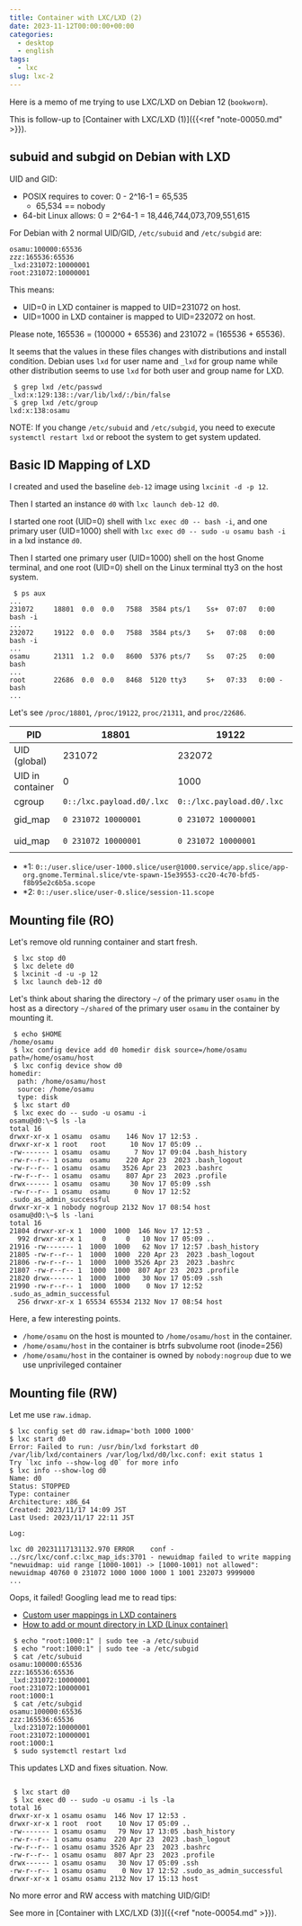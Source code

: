 ```yaml
---
title: Container with LXC/LXD (2)
date: 2023-11-12T00:00:00+00:00
categories:
  - desktop
  - english
tags:
  - lxc
slug: lxc-2
---
```


Here is a memo of me trying to use LXC/LXD on Debian 12 (`bookworm`).

This is follow-up to [Container with LXC/LXD (1)]({{<ref "note-00050.md" >}}).

## subuid and subgid on Debian with LXD

UID and GID:

* POSIX requires to cover: 0 - 2^16-1 = 65,535
  * 65,534 == nobody
* 64-bit Linux allows: 0 = 2^64-1 = 18,446,744,073,709,551,615

For Debian with 2 normal UID/GID, `/etc/subuid` and `/etc/subgid` are:
```
osamu:100000:65536
zzz:165536:65536
_lxd:231072:10000001
root:231072:10000001
```
This means:
* UID=0 in LXD container is mapped to UID=231072 on host.
* UID=1000 in LXD container is mapped to UID=232072 on host.

Please note, 165536 = (100000 + 65536) and 231072 = (165536 + 65536).

It seems that the values in these files changes with distributions and install
condition.  Debian uses `lxd` for user name and `_lxd` for group name while
other distribution seems to use `lxd` for both user and group name for LXD.

```
 $ grep lxd /etc/passwd
_lxd:x:129:138::/var/lib/lxd/:/bin/false
 $ grep lxd /etc/group
lxd:x:138:osamu
```

NOTE: If you change `/etc/subuid` and `/etc/subgid`, you need to execute
`systemctl restart lxd` or reboot the system to get system updated.

## Basic ID Mapping of LXD

I created and used the baseline `deb-12` image using `lxcinit -d -p 12`.

Then I started an instance `d0` with `lxc launch deb-12 d0`.

I started one root (UID=0) shell with `lxc exec d0 -- bash -i`, and one primary
user (UID=1000) shell with `lxc exec d0 -- sudo -u osamu bash -i` in a lxd
instance `d0`.

Then I started one primary user (UID=1000) shell on the host Gnome terminal,
and one root (UID=0) shell on the Linux terminal tty3 on the host system.
```
 $ ps aux
...
231072     18801  0.0  0.0   7588  3584 pts/1    Ss+  07:07   0:00 bash -i
...
232072     19122  0.0  0.0   7588  3584 pts/3    S+   07:08   0:00 bash -i
...
osamu      21311  1.2  0.0   8600  5376 pts/7    Ss   07:25   0:00 bash
...
root       22686  0.0  0.0   8468  5120 tty3     S+   07:33   0:00 -bash
...
````
Let's see `/proc/18801`, `/proc/19122`, `proc/21311`, and `proc/22686`.

| PID               | 18801  | 19122  | 21311 | 22686 |
|-------------------|--------|--------|-------|-------|
| UID (global)      | 231072 | 232072 |  1000 |     0 |
| UID in container  |      0 |   1000 | N/A   | N/A   |
| cgroup            | `0::/lxc.payload.d0/.lxc` | `0::/lxc.payload.d0/.lxc` | *1 | *2 |
| gid_map           | `0 231072 10000001` | `0 231072 10000001` | `0 0 4294967295` | `0 0 4294967295` |
| uid_map           | `0 231072 10000001` | `0 231072 10000001` | `0 0 4294967295` | `0 0 4294967295` |

- *1: `0::/user.slice/user-1000.slice/user@1000.service/app.slice/app-org.gnome.Terminal.slice/vte-spawn-15e39553-cc20-4c70-bfd5-f8b95e2c6b5a.scope`
- *2: `0::/user.slice/user-0.slice/session-11.scope`

## Mounting file (RO)

Let's remove old running container and start fresh.

```
 $ lxc stop d0
 $ lxc delete d0
 $ lxcinit -d -u -p 12
 $ lxc launch deb-12 d0
```

Let's think about sharing the directory `~/` of the primary user `osamu` in the
host as a directory `~/shared` of the primary user `osamu` in the container by
mounting it.

```
 $ echo $HOME
/home/osamu
 $ lxc config device add d0 homedir disk source=/home/osamu path=/home/osamu/host
 $ lxc config device show d0
homedir:
  path: /home/osamu/host
  source: /home/osamu
  type: disk
 $ lxc start d0
 $ lxc exec do -- sudo -u osamu -i
osamu@d0:\~$ ls -la
total 16
drwxr-xr-x 1 osamu  osamu    146 Nov 17 12:53 .
drwxr-xr-x 1 root   root      10 Nov 17 05:09 ..
-rw------- 1 osamu  osamu      7 Nov 17 09:04 .bash_history
-rw-r--r-- 1 osamu  osamu    220 Apr 23  2023 .bash_logout
-rw-r--r-- 1 osamu  osamu   3526 Apr 23  2023 .bashrc
-rw-r--r-- 1 osamu  osamu    807 Apr 23  2023 .profile
drwx------ 1 osamu  osamu     30 Nov 17 05:09 .ssh
-rw-r--r-- 1 osamu  osamu      0 Nov 17 12:52 .sudo_as_admin_successful
drwxr-xr-x 1 nobody nogroup 2132 Nov 17 08:54 host
osamu@d0:\~$ ls -lani
total 16
21804 drwxr-xr-x 1  1000  1000  146 Nov 17 12:53 .
  992 drwxr-xr-x 1     0     0   10 Nov 17 05:09 ..
21916 -rw------- 1  1000  1000   62 Nov 17 12:57 .bash_history
21805 -rw-r--r-- 1  1000  1000  220 Apr 23  2023 .bash_logout
21806 -rw-r--r-- 1  1000  1000 3526 Apr 23  2023 .bashrc
21807 -rw-r--r-- 1  1000  1000  807 Apr 23  2023 .profile
21820 drwx------ 1  1000  1000   30 Nov 17 05:09 .ssh
21990 -rw-r--r-- 1  1000  1000    0 Nov 17 12:52 .sudo_as_admin_successful
  256 drwxr-xr-x 1 65534 65534 2132 Nov 17 08:54 host
```

Here, a few interesting points.
- `/home/osamu` on the host is mounted to `/home/osamu/host` in the container.
- `/home/osamu/host` in the container is btrfs subvolume root (inode=256)
- `/home/osamu/host` in the container is owned by `nobody:nogroup` due to we use unprivileged container


## Mounting file (RW)

Let me use `raw.idmap`.

```
$ lxc config set d0 raw.idmap='both 1000 1000'
$ lxc start d0
Error: Failed to run: /usr/bin/lxd forkstart d0 /var/lib/lxd/containers /var/log/lxd/d0/lxc.conf: exit status 1
Try `lxc info --show-log d0` for more info
$ lxc info --show-log d0
Name: d0
Status: STOPPED
Type: container
Architecture: x86_64
Created: 2023/11/17 14:09 JST
Last Used: 2023/11/17 22:11 JST

Log:

lxc d0 20231117131132.970 ERROR    conf - ../src/lxc/conf.c:lxc_map_ids:3701 - newuidmap failed to write mapping "newuidmap: uid range [1000-1001) -> [1000-1001) not allowed": newuidmap 40760 0 231072 1000 1000 1000 1 1001 232073 9999000
...
```
Oops, it failed!  Googling lead me to read tips:
* [Custom user mappings in LXD containers](https://stgraber.org/2017/06/15/custom-user-mappings-in-lxd-containers/)
* [How to add or mount directory in LXD (Linux container)](https://www.cyberciti.biz/faq/how-to-add-or-mount-directory-in-lxd-linux-container/)

<!--
 https://discuss.linuxcontainers.org/t/debian-12-kernel-6-1-0-11-behavior-of-security-idmap-isolated/17921/14
 https://discuss.linuxcontainers.org/t/few-questions-regarding-security-idmap-isolated-and-security-nesting/18128/14
 https://discuss.linuxcontainers.org/t/problem-mounting-directory-between-host-and-unprivileged-container-idmapping/1294  ****
 https://documentation.ubuntu.com/lxd/en/latest/userns-idmap/
 https://documentation.ubuntu.com/lxd/en/stable-5.0/reference/instance_options/
 https://stgraber.org/2017/06/15/custom-user-mappings-in-lxd-containers/
 https://ubuntu.com/blog/custom-user-mappings-in-lxd-containers
 https://wiki.debian.org/LXD
 https://www.cyberciti.biz/faq/how-to-add-or-mount-directory-in-lxd-linux-container/

-->

```
 $ echo "root:1000:1" | sudo tee -a /etc/subuid
 $ echo "root:1000:1" | sudo tee -a /etc/subgid
 $ cat /etc/subuid
osamu:100000:65536
zzz:165536:65536
_lxd:231072:10000001
root:231072:10000001
root:1000:1
 $ cat /etc/subgid
osamu:100000:65536
zzz:165536:65536
_lxd:231072:10000001
root:231072:10000001
root:1000:1
 $ sudo systemctl restart lxd
```

This updates LXD and fixes situation.  Now.
```

 $ lxc start d0
 $ lxc exec d0 -- sudo -u osamu -i ls -la
total 16
drwxr-xr-x 1 osamu osamu  146 Nov 17 12:53 .
drwxr-xr-x 1 root  root    10 Nov 17 05:09 ..
-rw------- 1 osamu osamu   79 Nov 17 13:05 .bash_history
-rw-r--r-- 1 osamu osamu  220 Apr 23  2023 .bash_logout
-rw-r--r-- 1 osamu osamu 3526 Apr 23  2023 .bashrc
-rw-r--r-- 1 osamu osamu  807 Apr 23  2023 .profile
drwx------ 1 osamu osamu   30 Nov 17 05:09 .ssh
-rw-r--r-- 1 osamu osamu    0 Nov 17 12:52 .sudo_as_admin_successful
drwxr-xr-x 1 osamu osamu 2132 Nov 17 15:13 host

```

No more error and RW access with matching UID/GID!

See more in [Container with LXC/LXD (3)]({{<ref "note-00054.md" >}}).

<!-- vim: set sw=4 sts=4 ai si et tw=79 ft=markdown: -->
